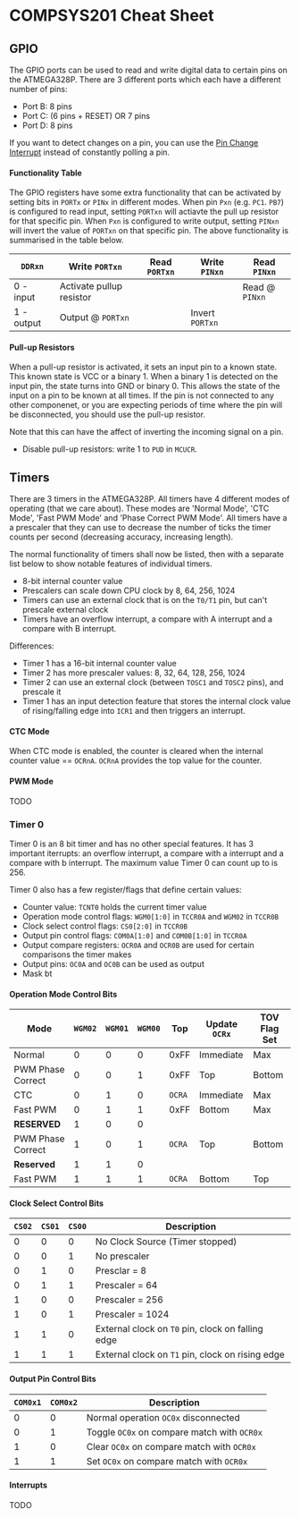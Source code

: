 # COMPSYS201 Cheat Sheet


## GPIO
The GPIO ports can be used to read and write digital data to certain pins on the ATMEGA328P. There are 3 different ports which each have a different number of pins:

- Port B: 8 pins
- Port C: (6 pins + RESET) OR 7 pins
- Port D: 8 pins

If you want to detect changes on a pin, you can use the [Pin Change Interrupt](interrupts/README.md#pin-change-interrupt) instead of constantly polling a pin.

#### Functionality Table
The GPIO registers have some extra functionality that can be activated by setting bits in `PORTx` or `PINx` in different modes. When pin `Pxn` (e.g. `PC1`. `PB7`) is configured to read input, setting `PORTxn` will actiavte the pull up resistor for that specific pin. When `Pxn` is configured to write output, setting `PINxn` will invert the value of `PORTxn` on that specific pin. The above functionality is summarised in the table below.


`DDRxn`     | Write `PORTxn`            | Read `PORTxn` | Write `PINxn`     | Read `PINxn`
------------|---------------------------|---------------|-------------------|-------------
0 - input   | Activate pullup resistor  |               |                   | Read @ `PINxn`
1 - output  | Output @ `PORTxn`         |               | Invert `PORTxn`   |    

#### Pull-up Resistors
When a pull-up resistor is activated, it sets an input pin to a known state. This known state is VCC or a binary 1. When a binary 1 is detected on the input pin, the state turns into GND or binary 0. This allows the state of the input on a pin to be known at all times. If the pin is not connected to any other componenet, or you are expecting periods of time where the pin will be disconnected, you should use the pull-up resistor.

Note that this can have the affect of inverting the incoming signal on a pin.

- Disable pull-up resistors: write 1 to `PUD` in `MCUCR`.

## Timers

There are 3 timers in the ATMEGA328P. All timers have 4 different modes of operating (that we care about). These modes are 'Normal Mode', 'CTC Mode', 'Fast PWM Mode' and 'Phase Correct PWM Mode'. All timers have a a prescaler that they can use to decrease the number of ticks the timer counts per second (decreasing accuracy, increasing length).

The normal functionality of timers shall now be listed, then with a separate list below to show notable features of individual timers.

- 8-bit internal counter value
- Prescalers can scale down CPU clock by 8, 64, 256, 1024
- Timers can use an external clock that is on the `T0/T1` pin, but can't prescale external clock
- Timers have an overflow interrupt, a compare with A interrupt and a compare with B interrupt.

Differences:
- Timer 1 has a 16-bit internal counter value
- Timer 2 has more prescaler values: 8, 32, 64, 128, 256, 1024
- Timer 2 can use an external clock (between `TOSC1` and `TOSC2` pins), and prescale it
- Timer 1 has an input detection feature that stores the internal clock value of rising/falling edge into `ICR1` and then triggers an interrupt.

#### CTC Mode
When CTC mode is enabled, the counter is cleared when the internal counter value == `OCRnA`. `OCRnA` provides the top value for the counter.

#### PWM Mode
TODO

### Timer 0 
Timer 0 is an 8 bit timer and has no other special features. It has 3 important iterrupts: an overflow interrupt, a compare with a interrupt and a compare with b interrupt. The maximum value Timer 0 can count up to is 256.

Timer 0 also has a few register/flags that define certain values:

- Counter value: `TCNT0` holds the current timer value
- Operation mode control flags: `WGM0[1:0]` in `TCCR0A` and `WGM02` in `TCCR0B`
- Clock select control flags: `CS0[2:0]` in `TCCR0B`
- Output pin control flags: `COM0A[1:0]` and `COM0B[1:0]` in `TCCR0A`
- Output compare registers: `OCR0A` and `OCR0B` are used for certain comparisons the timer makes 
- Output pins: `OC0A` and `OC0B` can be used as output
- Mask bt

#### Operation Mode Control Bits

| Mode             | `WGM02` | `WGM01` | `WGM00` | Top   | Update `OCRx` | TOV Flag Set |
|------------------|---------|---------|---------|-------|---------------|--------------|
|Normal            |0 	     |0        |0        |0xFF   |Immediate      |Max           |
|PWM Phase Correct |0 	     |0        |1        |0xFF   |Top            |Bottom        |
|CTC               |0 	     |1        |0        |`OCRA` |Immediate      |Max           |
|Fast PWM          |0 	     |1        |1        |0xFF   |Bottom         |Max           |
|**RESERVED**      |1 	     |0        |0        |       |               |              |
|PWM Phase Correct |1 	     |0        |1        |`OCRA` |Top            |Bottom        |
|**Reserved**      |1 	     |1        |0        |       |               |              |
|Fast PWM          |1 	     |1        |1        |`OCRA` |Bottom         |Top           |

#### Clock Select Control Bits
| `CS02` | `CS01` | `CS00` | Description |
|--------|--------|--------|-------------|
|0 	     |0 	  |0 	   |No Clock Source (Timer stopped)|
|0 	     |0 	  |1 	   |No prescaler |
|0 	     |1 	  |0 	   |Presclar = 8 |
|0 	     |1 	  |1 	   |Prescaler = 64|
|1 	     |0 	  |0 	   |Prescaler = 256|
|1 	     |0 	  |1 	   |Prescaler = 1024|
|1 	     |1 	  |0 	   |External clock on `T0` pin, clock on falling edge|
|1 	     |1 	  |1 	   |External clock on `T1` pin, clock on rising edge|

#### Output Pin Control Bits
| `COM0x1` | `COM0x2` | Description |
|----------|----------|-------------|
|0         |0         |Normal operation `OC0x` disconnected |
|0         |1         |Toggle `OC0x` on compare match with `OCR0x` |
|1         |0         |Clear  `OC0x` on compare match with `OCR0x` |
|1         |1         |Set `OC0x` on compare match with `OCR0x` |

#### Interrupts
TODO






